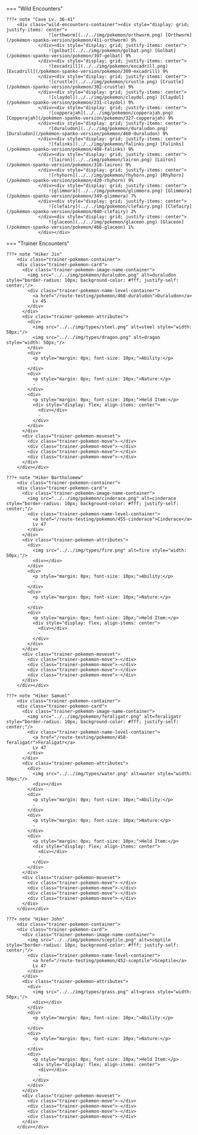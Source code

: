 

=== "Wild Encounters"


	???+ note "Cave Lv. 36-41"
		<div class="wild-encounters-container"><div style="display: grid; justify-items: center">
                    ![orthworm](../../img/pokemon/orthworm.png) [Orthworm](/pokémon-spanko-version/pokemon/411-orthworm) 9%
                </div><div style="display: grid; justify-items: center">
                    ![golbat](../../img/pokemon/golbat.png) [Golbat](/pokémon-spanko-version/pokemon/397-golbat) 9%
                </div><div style="display: grid; justify-items: center">
                    ![excadrill](../../img/pokemon/excadrill.png) [Excadrill](/pokémon-spanko-version/pokemon/309-excadrill) 9%
                </div><div style="display: grid; justify-items: center">
                    ![crustle](../../img/pokemon/crustle.png) [Crustle](/pokémon-spanko-version/pokemon/302-crustle) 9%
                </div><div style="display: grid; justify-items: center">
                    ![claydol](../../img/pokemon/claydol.png) [Claydol](/pokémon-spanko-version/pokemon/231-claydol) 9%
                </div><div style="display: grid; justify-items: center">
                    ![copperajah](../../img/pokemon/copperajah.png) [Copperajah](/pokémon-spanko-version/pokemon/327-copperajah) 9%
                </div><div style="display: grid; justify-items: center">
                    ![duraludon](../../img/pokemon/duraludon.png) [Duraludon](/pokémon-spanko-version/pokemon/468-duraludon) 9%
                </div><div style="display: grid; justify-items: center">
                    ![falinks](../../img/pokemon/falinks.png) [Falinks](/pokémon-spanko-version/pokemon/408-falinks) 9%
                </div><div style="display: grid; justify-items: center">
                    ![lairon](../../img/pokemon/lairon.png) [Lairon](/pokémon-spanko-version/pokemon/318-lairon) 9%
                </div><div style="display: grid; justify-items: center">
                    ![rhyhorn](../../img/pokemon/rhyhorn.png) [Rhyhorn](/pokémon-spanko-version/pokemon/420-rhyhorn) 9%
                </div><div style="display: grid; justify-items: center">
                    ![glimmora](../../img/pokemon/glimmora.png) [Glimmora](/pokémon-spanko-version/pokemon/349-glimmora) 7%
                </div><div style="display: grid; justify-items: center">
                    ![clefairy](../../img/pokemon/clefairy.png) [Clefairy](/pokémon-spanko-version/pokemon/040-clefairy) 2%
                </div><div style="display: grid; justify-items: center">
                    ![glaceon](../../img/pokemon/glaceon.png) [Glaceon](/pokémon-spanko-version/pokemon/466-glaceon) 1%
                </div></div>

=== "Trainer Encounters"

	
	???+ note "Hiker Jin"
		<div class="trainer-pokemon-container">
		<div class="trainer-pokemon-card">
		  <div class="trainer-pokemon-image-name-container">
		    <img src="../../img/pokemon/duraludon.png" alt=duraludon style="border-radius: 10px; background-color: #fff; justify-self: center;"/>
		    <div class="trainer-pokemon-name-level-container">
		      <a href="/route-testing/pokemon/468-duraludon">Duraludon</a>
		      Lv 45
		    </div>
		  </div>
		  <div class="trainer-pokemon-attributes">
		    <div>
		      <img src="../../img/types/steel.png" alt=steel style="width: 50px;"/>
		      <img src="../../img/types/dragon.png" alt=dragon style="width: 50px;"/>
		    </div>
		    <div>
		      <p style="margin: 0px; font-size: 10px;">Ability:</p>
		      -
		    </div>
		    <div>
		      <p style="margin: 0px; font-size: 10px;">Nature:</p>
		      -
		    </div>
		    <div>
		      <p style="margin: 0px; font-size: 10px;">Held Item:</p>
		      <div style="display: flex; align-items: center">
		        <div></div>
		        -
		      </div>
		    </div>
		  </div>
		  <div class="trainer-pokemon-moveset">
		    <div class="trainer-pokemon-move">-</div>
		    <div class="trainer-pokemon-move">-</div>
		    <div class="trainer-pokemon-move">-</div>
		    <div class="trainer-pokemon-move">-</div>
		  </div>
		</div></div>
	
	???+ note "Hiker Bartholomew"
		<div class="trainer-pokemon-container">
		<div class="trainer-pokemon-card">
		  <div class="trainer-pokemon-image-name-container">
		    <img src="../../img/pokemon/cinderace.png" alt=cinderace style="border-radius: 10px; background-color: #fff; justify-self: center;"/>
		    <div class="trainer-pokemon-name-level-container">
		      <a href="/route-testing/pokemon/455-cinderace">Cinderace</a>
		      Lv 47
		    </div>
		  </div>
		  <div class="trainer-pokemon-attributes">
		    <div>
		      <img src="../../img/types/fire.png" alt=fire style="width: 50px;"/>
		      <div></div>
		    </div>
		    <div>
		      <p style="margin: 0px; font-size: 10px;">Ability:</p>
		      -
		    </div>
		    <div>
		      <p style="margin: 0px; font-size: 10px;">Nature:</p>
		      -
		    </div>
		    <div>
		      <p style="margin: 0px; font-size: 10px;">Held Item:</p>
		      <div style="display: flex; align-items: center">
		        <div></div>
		        -
		      </div>
		    </div>
		  </div>
		  <div class="trainer-pokemon-moveset">
		    <div class="trainer-pokemon-move">-</div>
		    <div class="trainer-pokemon-move">-</div>
		    <div class="trainer-pokemon-move">-</div>
		    <div class="trainer-pokemon-move">-</div>
		  </div>
		</div></div>
	
	???+ note "Hiker Samuel"
		<div class="trainer-pokemon-container">
		<div class="trainer-pokemon-card">
		  <div class="trainer-pokemon-image-name-container">
		    <img src="../../img/pokemon/feraligatr.png" alt=feraligatr style="border-radius: 10px; background-color: #fff; justify-self: center;"/>
		    <div class="trainer-pokemon-name-level-container">
		      <a href="/route-testing/pokemon/458-feraligatr">Feraligatr</a>
		      Lv 47
		    </div>
		  </div>
		  <div class="trainer-pokemon-attributes">
		    <div>
		      <img src="../../img/types/water.png" alt=water style="width: 50px;"/>
		      <div></div>
		    </div>
		    <div>
		      <p style="margin: 0px; font-size: 10px;">Ability:</p>
		      -
		    </div>
		    <div>
		      <p style="margin: 0px; font-size: 10px;">Nature:</p>
		      -
		    </div>
		    <div>
		      <p style="margin: 0px; font-size: 10px;">Held Item:</p>
		      <div style="display: flex; align-items: center">
		        <div></div>
		        -
		      </div>
		    </div>
		  </div>
		  <div class="trainer-pokemon-moveset">
		    <div class="trainer-pokemon-move">-</div>
		    <div class="trainer-pokemon-move">-</div>
		    <div class="trainer-pokemon-move">-</div>
		    <div class="trainer-pokemon-move">-</div>
		  </div>
		</div></div>
	
	???+ note "Hiker John"
		<div class="trainer-pokemon-container">
		<div class="trainer-pokemon-card">
		  <div class="trainer-pokemon-image-name-container">
		    <img src="../../img/pokemon/sceptile.png" alt=sceptile style="border-radius: 10px; background-color: #fff; justify-self: center;"/>
		    <div class="trainer-pokemon-name-level-container">
		      <a href="/route-testing/pokemon/452-sceptile">Sceptile</a>
		      Lv 47
		    </div>
		  </div>
		  <div class="trainer-pokemon-attributes">
		    <div>
		      <img src="../../img/types/grass.png" alt=grass style="width: 50px;"/>
		      <div></div>
		    </div>
		    <div>
		      <p style="margin: 0px; font-size: 10px;">Ability:</p>
		      -
		    </div>
		    <div>
		      <p style="margin: 0px; font-size: 10px;">Nature:</p>
		      -
		    </div>
		    <div>
		      <p style="margin: 0px; font-size: 10px;">Held Item:</p>
		      <div style="display: flex; align-items: center">
		        <div></div>
		        -
		      </div>
		    </div>
		  </div>
		  <div class="trainer-pokemon-moveset">
		    <div class="trainer-pokemon-move">-</div>
		    <div class="trainer-pokemon-move">-</div>
		    <div class="trainer-pokemon-move">-</div>
		    <div class="trainer-pokemon-move">-</div>
		  </div>
		</div></div>
